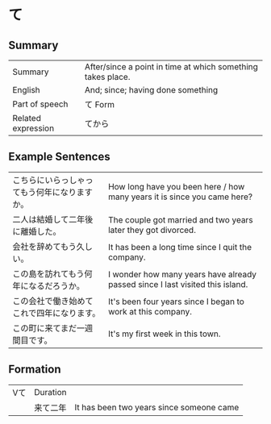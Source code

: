 # て

## Summary

<table><tr>   <td>Summary</td>   <td>After/since a point in time at which something takes place.</td></tr><tr>   <td>English</td>   <td>And; since; having done something</td></tr><tr>   <td>Part of speech</td>   <td>て Form</td></tr><tr>   <td>Related expression</td>   <td>てから</td></tr></table>

## Example Sentences

<table><tr>   <td>こちらにいらっしゃってもう何年になりますか。</td>   <td>How long have you been here / how many years it is since you came here?</td></tr><tr>   <td>二人は結婚して二年後に離婚した。</td>   <td>The couple got married and two years later they got divorced.</td></tr><tr>   <td>会社を辞めてもう久しい。</td>   <td>It has been a long time since I quit the company.</td></tr><tr>   <td>この島を訪れてもう何年になるだろうか。</td>   <td>I wonder how many years have already passed since I last visited this island.</td></tr><tr>   <td>この会社で働き始めてこれで四年になります。</td>   <td>It's been four years since I began to work at this company.</td></tr><tr>   <td>この町に来てまだ一週間目です。</td>   <td>It's my first week in this town.</td></tr></table>

## Formation

<table class="table"><tbody><tr class="tr head"><td class="td"><span class="bold">V</span><span class="concept">て</span></td><td class="td"><span class="concept"></span><span>Duration</span></td><td class="td"></td></tr><tr class="tr"><td class="td"></td><td class="td"><span>来</span><span class="concept">て</span><span>二年</span></td><td class="td"><span>It has been two years since someone came</span></td></tr></tbody></table>

